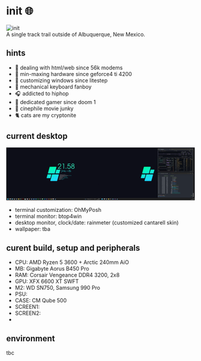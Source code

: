 # init :globe_with_meridians:

<img src='mando-grogu-init.gif' alt='init' style='width:100vW'/>
<figcaption>A single track trail outside of Albuquerque, New Mexico.</figcaption>
 
## hints
- :monkey: dealing with html/web since 56k modems
- :hammer: min-maxing hardware since geforce4 ti 4200
- :art: customizing windows since litestep 
- :honey_pot: mechanical keyboard fanboy
- :headphones: addicted to hiphop
- 💾 dedicated gamer since doom 1
- :vhs: cinephile movie junky
- :cat2: cats are my cryptonite


## current desktop
![dekstop:lates](desktop-040524.png "desktop-040524")

- terminal customization: OhMyPosh
- terminal monitor: btop4win
- desktop monitor, clock/date: rainmeter (customized cantarell skin)
- wallpaper: tba

## curent build, setup and peripherals
- CPU: AMD Ryzen 5 3600 + Arctic 240mm AiO
- MB: Gigabyte Aorus B450 Pro
- RAM: Corsair Vengeance DDR4 3200, 2x8
- GPU: XFX 6600 XT SWFT
- M2: WD SN750, Samsung 990 Pro
- PSU: 
- CASE: CM Qube 500
- SCREEN1: 
- SCREEN2:
- 

## environment
tbc
